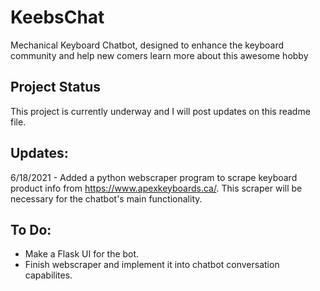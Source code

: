 # KeebsChat
Mechanical Keyboard Chatbot, designed to enhance the keyboard community and help new comers learn more about this awesome hobby

## Project Status
This project is currently underway and I will post updates on this readme file. 

## Updates:
6/18/2021 - Added a python webscraper program to scrape keyboard product info from https://www.apexkeyboards.ca/. This scraper will be necessary for the chatbot's main functionality.

## To Do:
- Make a Flask UI for the bot.
- Finish webscraper and implement it into chatbot conversation capabilites.

